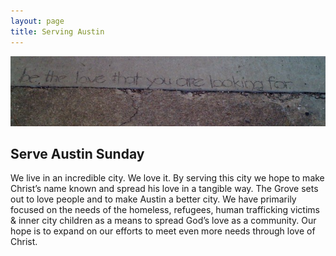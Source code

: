 ```yaml
---
layout: page
title: Serving Austin
---
```


<img class="banner" src="/img/be-the-love.jpg" />

## Serve Austin Sunday

We live in an incredible city.  We love it. By serving this city we hope to make Christ’s name known and spread his love in a tangible way.  The Grove sets out to love people and to make Austin a better city.  We have primarily focused on the needs of the homeless, refugees, human trafficking victims & inner city children as a means to spread God’s love as a community.  Our hope is to expand on our efforts to meet even more needs through  love of Christ.

